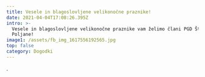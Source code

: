 ```yaml
---
title: Vesele in blagoslovljene velikonočne praznike!
date: 2021-04-04T17:08:26.395Z
intro: >-
  Vesele in blagoslovljene velikonočne praznike vam želimo člani PGD Štangarske
  Poljane!
image1: /assets/fb_img_1617556192565.jpg
top: false
category: Dogodki
---
```

.
